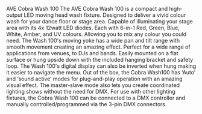 AVE Cobra Wash 100
The AVE Cobra Wash 100 is a compact and high-output LED moving head wash fixture. Designed to deliver a vivid colour wash for your dance floor or stage area. Capable of illuminating your stage area with its 4x 12watt LED diodes. Each with 6-in-1 Red, Green, Blue, White, Amber, and UV colours. Allowing you to mix any colour you could need. The Wash 100's moving yoke has a wide pan and tilt range with smooth movement creating an amazing effect. Perfect for a wide range of applications from venues, to DJs and bands. Easily mounted on a flat surface or hung upside down with the included hanging bracket and safety loop. The Wash 100's digital display can also be inverted when hung making it easier to navigate the menu. Out of the box, the Cobra Wash100 has ‘Auto’ and ‘sound active’ modes for plug-and-play operation with an amazing visual effect. The master-slave mode also lets you create coordinated lighting shows without the need for DMX. For use with other lighting fixtures, the Cobra Wash 100 can be connected to a DMX controller and manually controlled/programmed via the 3-pin DMX connectors.
